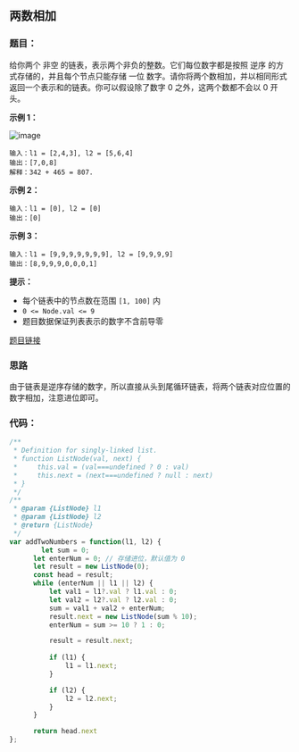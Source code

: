 ## 两数相加

### 题目：

给你两个 非空 的链表，表示两个非负的整数。它们每位数字都是按照 逆序 的方式存储的，并且每个节点只能存储 一位 数字。请你将两个数相加，并以相同形式返回一个表示和的链表。你可以假设除了数字 0 之外，这两个数都不会以 0 开头。

**示例 1：**

![image](https://assets.leetcode-cn.com/aliyun-lc-upload/uploads/2021/01/02/addtwonumber1.jpg)



```
输入：l1 = [2,4,3], l2 = [5,6,4]
输出：[7,0,8]
解释：342 + 465 = 807.
```

**示例 2：**

```
输入：l1 = [0], l2 = [0]
输出：[0]
```

**示例 3：**

```
输入：l1 = [9,9,9,9,9,9,9], l2 = [9,9,9,9]
输出：[8,9,9,9,0,0,0,1]
```

**提示：**

- 每个链表中的节点数在范围 `[1, 100]` 内
- `0 <= Node.val <= 9`
- 题目数据保证列表表示的数字不含前导零

[题目链接](https://leetcode.cn/problems/add-two-numbers/)

### 思路

由于链表是逆序存储的数字，所以直接从头到尾循环链表，将两个链表对应位置的数字相加，注意进位即可。



### 代码：

```javascript
/**
 * Definition for singly-linked list.
 * function ListNode(val, next) {
 *     this.val = (val===undefined ? 0 : val)
 *     this.next = (next===undefined ? null : next)
 * }
 */
/**
 * @param {ListNode} l1
 * @param {ListNode} l2
 * @return {ListNode}
 */
var addTwoNumbers = function(l1, l2) {
     	let sum = 0;
      let enterNum = 0; // 存储进位，默认值为 0
      let result = new ListNode(0);
      const head = result;
      while (enterNum || l1 || l2) {
          let val1 = l1?.val ? l1.val : 0;
          let val2 = l2?.val ? l2.val : 0;
          sum = val1 + val2 + enterNum;
          result.next = new ListNode(sum % 10);
          enterNum = sum >= 10 ? 1 : 0;

          result = result.next;
        
          if (l1) {
              l1 = l1.next;
          }

          if (l2) {
              l2 = l2.next;
          }
      }

      return head.next
};
```





